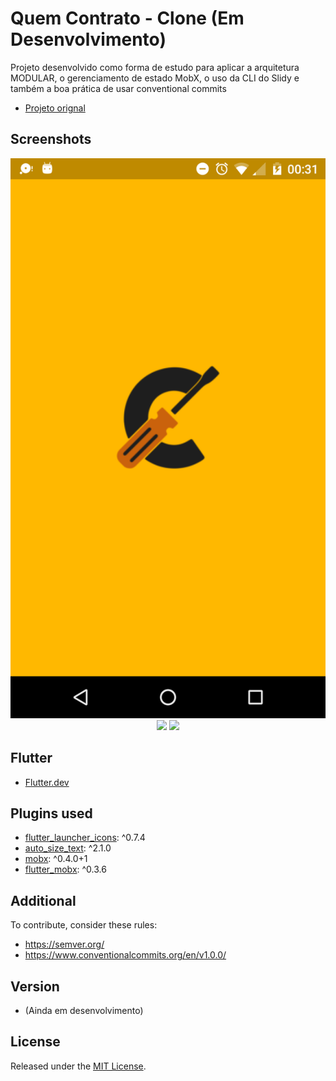 # Quem Contrato - Clone (Em Desenvolvimento)

Projeto desenvolvido como forma de estudo para aplicar a arquitetura MODULAR, o gerenciamento de estado MobX, o uso da CLI do Slidy e também a boa prática de usar conventional commits

- [Projeto orignal](http://quemcontrato.com.br/)

## Screenshots

<p align="center">
  <img src="screenshots/splash_screen.png">
  <img src="screenshots/home_module.png">
  <img src="screenshots/login_module.png">
</p>

## Flutter

- [Flutter.dev](https://flutter.dev/)

## Plugins used

- [flutter_launcher_icons](https://pub.dev/packages/flutter_launcher_icons): ^0.7.4
- [auto_size_text](https://pub.dev/packages/auto_size_text): ^2.1.0
- [mobx](https://pub.dev/packages/mobx): ^0.4.0+1
- [flutter_mobx](https://pub.dev/packages/flutter_mobx): ^0.3.6

## Additional

To contribute, consider these rules:

- https://semver.org/
- https://www.conventionalcommits.org/en/v1.0.0/

## Version

- (Ainda em desenvolvimento)

## License

Released under the [MIT License](http://opensource.org/licenses/MIT).
